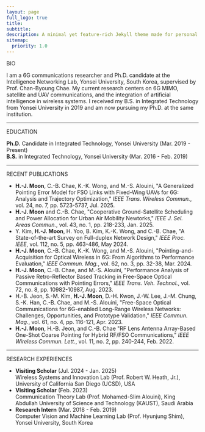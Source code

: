 ```yaml
---
layout: page
full_logo: true
title: 
subtitle: 
description: A minimal yet feature-rich Jekyll theme made for personal websites and blogs.
sitemap:
  priority: 1.0
---
```


<!--
<div class="bio-container">
  <img src="/assets/img/new_profile_wide_final.png" alt="My Photo" class="profile-photo">
  <div class="bio-content">
    <p class="describe-text">
      I am a 6G communications researcher and a Ph.D. candidate at the Intelligence Networking Lab, Yonsei University, South Korea, under the supervision of Prof. Chan-Byoung Chae. Currently, my research focuses on 6G MIMO, satellite and UAV communications, and artificial intelligence. I received my B.S. degree from the School of Integrated Technology at Yonsei University in 2019, where I am currently pursuing the Ph.D. degree.
    </p>
  </div>
</div>
-->

<p class="main-title"> BIO</p>
<p class="main-text"> I am a 6G communications researcher and Ph.D. candidate at the Intelligence Networking Lab, Yonsei University, South Korea, supervised by Prof. Chan-Byoung Chae. My current research centers on 6G MIMO, satellite and UAV communications, and the integration of artificial intelligence in wireless systems. I received my B.S. in Integrated Technology from Yonsei University in 2019 and am now pursuing my Ph.D. at the same institution. </p>

<hr class="section-divider">

<p class="main-title"> EDUCATION</p>
<p class="main-text"> 
<strong>Ph.D.</strong> Candidate in Integrated Technology, Yonsei University (<span class="date-text">Mar. 2019 - Present</span>)<br>
<strong>B.S.</strong> in Integrated Technology, Yonsei University (<span class="date-text">Mar. 2016 - Feb. 2019</span>)
</p>

<hr class="section-divider">

<p class="main-title"> RECENT PUBLICATIONS</p>
<ul class="publications-list main-text">
  <li>
<strong>H.-J. Moon</strong>, C.-B. Chae, K.-K. Wong, and M.-S. Alouini, "A Generalized Pointing Error Model for FSO Links with Fixed-Wing UAVs for 6G: Analysis and Trajectory Optimization," <em class="journal-title">IEEE Trans. Wireless Commun.</em>, vol. 24, no. 7, pp. 5723-5737, Jul. 2025.<br>
  </li>
  <li>
<strong>H.-J. Moon</strong> and C.-B. Chae, "Cooperative Ground-Satellite Scheduling and Power Allocation for Urban Air Mobility Newtorks," <em class="journal-title">IEEE J. Sel. Areas Commun.</em>, vol. 43, no. 1, pp. 218-233, Jan. 2025.<br>
  </li>
  <li>
Y. Kim, <strong>H.-J. Moon</strong>, H. Yoo, B. Kim, K.-K. Wong, and C.-B. Chae, "A State-of-the-art Survey on Full-duplex Network Design," <em class="journal-title">IEEE Proc. IEEE</em>, vol. 112, no. 5, pp. 463-486, May 2024.<br>
  </li>
  <li>
<strong>H.-J. Moon</strong>, C.-B. Chae, K.-K. Wong, and M.-S. Alouini, "Pointing-and-Acquisition for Optical Wireless in 6G: From Algorithms to Performance Evaluation," <em class="journal-title">IEEE Commun. Mag.</em>, vol. 62, no. 3, pp. 32-38, Mar. 2024.<br>
  </li>
  <li>
<strong>H.-J. Moon</strong>, C.-B. Chae, and M.-S. Alouini, "Performance Analysis of Passive Retro-Reflector Based Tracking in Free-Space Optical Communications with Pointing Errors," <em class="journal-title">IEEE Trans. Veh. Technol.</em>, vol. 72, no. 8, pp. 10982-10987, Aug. 2023.<br>
  </li>
  <li>
H.-B. Jeon, S.-M. Kim, <strong>H.-J. Moon</strong>, D.-H. Kwon, J.-W. Lee, J.-M. Chung, S.-K. Han, C.-B. Chae, and M.-S. Alouini, "Free-Space Optical Communications for 6G-enabled Long-Range Wireless Networks: Challenges, Opportunities, and Prototype Validation," <em class="journal-title">IEEE Commun. Mag.</em>, vol. 61, no. 4, pp. 116-121, Apr. 2023.<br>
  </li>
  <li>
<strong>H.-J. Moon</strong>, H.-B. Jeon, and C.-B. Chae "RF Lens Antenna Array-Based One-Shot Coarse Pointing for Hybrid RF/FSO Communications," <em class="journal-title">IEEE Wireless Commun. Lett.</em>, vol. 11, no. 2, pp. 240-244, Feb. 2022.<br>
  </li>
</ul>

<hr class="section-divider">

<p class="main-title"> RESEARCH EXPERIENCES</p>
<ul class="publications-list main-text">
  <li>
<strong>Visiting Scholar</strong> (<span class="date-text">Jul. 2024 - Jan. 2025</span>)
<br>
Wireless Systems and Innovation Lab (Prof. Robert W. Heath, Jr.), University of California San Diego (UCSD), USA
  </li>
  <li>
<strong>Visiting Scholar</strong> (<span class="date-text">Feb. 2023</span>)
<br>
Communication Theory Lab (Prof. Mohamed-Slim Alouini), King Abdullah University of Science and Technology (KAUST), Saudi Arabia
  </li>
  <li>
<strong>Research Intern</strong> (<span class="date-text">Mar. 2018 - Feb. 2019</span>)
<br>
Computer Vision and Machine Learning Lab (Prof. Hyunjung Shim), Yonsei University, South Korea
  </li>
</ul>

<br>
<br>
<br>
<br>
<br>
<br>

